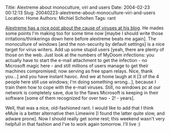 Title: Alextreme about monoculture, viri and users
Date: 2004-02-23 00:12:13
Slug: 20040223-alextreme-about-monoculture-viri-and-users
Location: Home
Authors: Michiel Scholten
Tags: rant

<p><a href="http://am.xs4all.nl/drupal/?q=node/view/82">Alextreme has a nice post about the cause of viruses at his blog</a>. He mades some points I'm making too for some time now [maybe I should write those irritations/thinkerings down here before alextreme beats me again]. The monoculture of windows [and the non-security by default settings] is a nice target for virus writers. Add up some stupid users [yeah, there are plenty of those on the web. Just look at the numbers of MyDoom infections: you actually have to start the e-mail attachment to get the infection - no Microsoft magic here - and still millions of users manage to get their machines compromised; now serving as free spam relays. Nice, thank you...] and you have instant havoc. And we at home laugh at it [3 of the 4 people here still use windows; I'm doing something wrong...], because I train them how to cope with the e-mail viruses. Still, no windows pc at our network is completely save, due to the flaws Microsoft is keeping in their software [some of them recognized for over two - 2! - years].</p>
<p>Well, that was a nice, old-fashioned rant. I would like to add that I think eMule is a better alternative then Limewire [I found the latter quite slow, and adware prone]. Now I should really get some rest; this weekend wasn't very helpfull in that fashion and I've to work again tomorrow. I'll live :)</p>